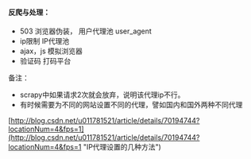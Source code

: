 #### 反爬与处理：

* 503            浏览器伪装， 用户代理池 user\_agent
* ip限制        IP代理池
* ajax，js     模拟浏览器
* 验证码        打码平台

备注：

* scrapy中如果请求2次就会放弃，说明该代理ip不行。
* 有时候需要为不同的网站设置不同的代理，譬如国内和国外两种不同代理

[http://blog.csdn.net/u011781521/article/details/70194744?locationNum=4&fps=1](http://blog.csdn.net/u011781521/article/details/70194744?locationNum=4&fps=1 "IP代理设置的几种方法")



